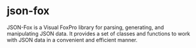 # json-fox
JSON-Fox is a Visual FoxPro library for parsing, generating, and manipulating JSON data. It provides a set of classes and functions to work with JSON data in a convenient and efficient manner.
